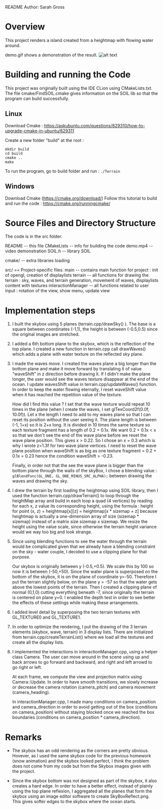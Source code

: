 README
Author: Sarah Gross

# Overview

This project renders a island created from a heightmap with flowing water
around.

demo.gif shows a demonstration of the result.
![alt text](https://github.com/Akahime/OpenglIsland/blob/master/demo.gif)

# Building and running the Code

This project was originally built using the IDE CLion using CMakeLists.txt.
The file cmake/FindSOIL.cmake gives information on the SOIL lib so that the
program can build successfully.

## Linux

Download Cmake :
https://askubuntu.com/questions/829310/how-to-upgrade-cmake-in-ubuntu/829311

Create a new folder "build" at the root :

    mkdir build
    cd build
    cmake ..
    make


To run the program, go to build folder and run :
    `./Terrain`


## Windows

Download Cmake (https://cmake.org/download/)
Follow this tutorial to build and run the code :
https://cmake.org/runningcmake/


# Source Files and Directory Structure


The code is in the src folder.


README              -- this file
CMakeLists          -- info for building the code
demo.mp4            -- video demonstration
SOIL.h              -- library SOIL

cmake/              -- extra libraries loading

src/                == Project-specific files.
    main            -- contains main function for project : init of opengl,
                        creation of displaylists
    terrain         -- all functions for drawing the terrain : sky, waves,
                        and terrain generation, movement of waves,
                        displaylists content with textures
    interactionManager -- all functions related to user input : rotation of
                           the view, show menu, update view


# Implementation steps


1. I built the skybox using 5 planes (terrain.cpp/drawSky() ). The base is
    a square between coordinates (-1,1), the height is between (-0.5,0.5)
    since the original images are stretched.

2. I added a 6th bottom plane to the skybox, which is the reflection of the
    top plane. I created a new function in terrain.cpp call drawWaves() which
    adds a plane with water texture on the reflected sky plane.

3. I made the waves move.
    I created the waves plane a big longer than the bottom plane and make
    it move forward by translating it of value "waveShift" in z direction before
    drawing it. If I didn't make the plane longer, the user would see the waves
    texture disappear at the end of the ocean.
    I update wavesShift value in terrain.cpp/updateWaves() function.
    In order to keep the water flowing eternally, I reset waveShift value when
    it has reached the repetition value of the texture.

    How did I find this value ?
    I set that the wave texture would repeat 10 times in the plane (when I create
    the waves, I set glTexCoord2f(0.0f, 10.0f)). Let x the length I need to add
    to my waves plane so that I can reset its position without the user seeing it.
    The plane length is between (-1, 1+x) so it is 2+x long.
    It is divided in 10 times the same texture so each texture fragment has a length
    of 0.2 + 0.1x.
    We want 0.2 + 0.1x < x so that we don't see the end of the wave plane before
    we reset the wave plane position. This gives x > 0.22.
    So I chose an x = 0.3 which is why I wrote z=1.3f for two wave plane vertices.
    I need to reset the wave plane position when waveShift is as big as one texture
    fragment = 0.2 + 0.1x = 0.23 hence the condition waveShift > -0.23.

    Finally, in order not that the see the wave plane is bigger than the bottom plane
    through the walls of the skyBox, I chose a blending value :
    `glBlendFunc(GL_ONE, GL_ONE_MINUS_SRC_ALPHA);`
    between drawing the waves and drawing the sky.

4. I drew the terrain by first loading the heightmap using SOIL library, then I used the
    function terrain.cpp/drawTerrain() to loop through the heightMap array and build in each
    loop a quad (4 vertices) by reading for each x, z value its corresponding height, using
    the formula :
        height for point (x, z) = heightmap[x][z] = heightmap[x * sizemap + z]
    because heightmap is actually a one-dimension array of size (sizemap * sizemap) instead
    of a matrix size sizemap x sizemap.
    We resize the height using the value scale, since otherwise the terrain height variance
    would we way too big and look strange.

5. Since using blending functions to see the water through the terrain would be complicated
    given that we already have a blending constraint on the sky - water couple, I decided to
    use a clipping plane for that purpose.

    Our skybox is originally between y (-0.5,+0.5). We scale this by 100 so now it is between
    (-50,+50). Since the water plane is superposed on the bottom of the skybox, it is on the
     plane of coordinate y=-50.
     Therefore I put the terrain slightly below, on the plane y = -57 so that the water gets
     above the lowest points of the terrain. Then I created a clipping plane of normal
     (0,1,0) cutting everything beneath -7, since originally the terrain is centered on plane
     y=0.
     I enabled the depth test in order to see better the effects of these settings while
     making these arrangements.

6. I added level detail by superposing the two terrain textures with GL_TEXTURE0 and GL_TEXTURE1.

7. In order to optimize the rendering, I put the drawing of the 3 terrain elements (skybox, wave,
    terrain) in 3 display lists. There are initialized from terrain.cpp/createTerrainList() where
    we load all the textures and create all the display lists.

8. I implemented the interactions in interactionManager.cpp, using a helper class Camera.
    The user can move around in the scene using up and back arrows to go forward and backward,
    and right and left arrowd to go right or left.

    At each frame, we compute the view and projection matrix using Camera::Update.
    In order to have smooth transitions, we slowly increase or decrease the camera rotation
    (camera_pitch) and camera movement (camera_heading).

    In interactionManager.cpp, I made many conditions on camera_position and camera_direction
    in order to avoid getting out of the box (conditions on camera_position) without staying blocked
    once we reached the box boundaries (conditions on camera_position * camera_direction).

# Remarks

* The skybox has an odd rendering as the corners are pretty obvious. Hovever, as I used the same
    skybox code for the previous homework (snow animation) and the skybox looked perfect, I
    think the problem does not come from my code but from the Skybox images given with the project.

* Since the skybox bottom was not designed as part of the skybox, it also creates a hard edge. In
    order to have a better effect, instead of plainly using the top plane reflexion, I aggregated
    all the planes that form the skybox using an image editor software to create SkyBoxReflect.png.
    This gives softer edges to the skybox where the ocean starts.